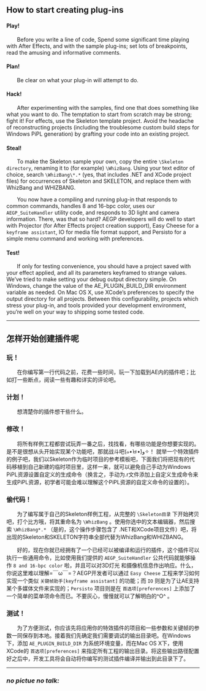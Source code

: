 ## How to start creating plug-ins

#### Play!

&#160;&#160;&#160;&#160;&#160;&#160;
Before you write a line of code, Spend some significant time playing with After Effects, and with the sample plug-ins; set lots of breakpoints, read the amusing and informative comments.

#### Plan!

&#160;&#160;&#160;&#160;&#160;&#160;
Be clear on what your plug-in will attempt to do.

#### Hack!

&#160;&#160;&#160;&#160;&#160;&#160;
After experimenting with the samples, find one that does something like what you want to do. The temptation to start from scratch may be strong; fight it! For effects, use the Skeleton template project. Avoid the headache of reconstructing projects (including the troublesome custom build steps for Windows PiPL generation) by grafting your code into an existing project.

#### Steal!

&#160;&#160;&#160;&#160;&#160;&#160;
To make the Skeleton sample your own, copy the entire `\Skeleton directory`, renaming it to (for example) `\WhizBang`. Using your text editor of choice, search `\WhizBang\*.*` (yes, that includes .NET and XCode project files) for occurrences of Skeleton and SKELETON, and replace them with WhizBang and WHIZBANG.

&#160;&#160;&#160;&#160;&#160;&#160;
You now have a compiling and running plug-in that responds to common commands, handles 8 and 16-bpc color, uses our `AEGP_SuiteHandler` utility code, and responds to 3D light and camera information. There, was that so hard?
AEGP developers will do well to start with Projector (for After Effects project creation support), Easy Cheese for a `keyframe assistant`, IO for media file format support, and Persisto for a simple menu command and working with preferences.

#### Test!

&#160;&#160;&#160;&#160;&#160;&#160;
If only for testing convenience, you should have a project saved with your effect applied, and all its parameters keyframed to strange values. We’ve tried to make setting your debug output directory simple. On Windows, change the value of the AE_PLUGIN_BUILD_DIR environment variable as needed. On Mac OS X, use XCode’s preferences to specify the output directory for all projects. Between this configurability, projects which stress your plug-in, and tools provided your development environment, you’re well on your way to shipping some tested code.


***
## 怎样开始创建插件呢

### 玩！

&#160;&#160;&#160;&#160;&#160;&#160;
在你编写第一行代码之前，花费一些时间，玩一下加载到AE内的插件吧；比如打一些断点，阅读一些有趣和详实的评论吧。

### 计划！

&#160;&#160;&#160;&#160;&#160;&#160;
想清楚你的插件想干些什么。

### 修改！

&#160;&#160;&#160;&#160;&#160;&#160;
将所有样例工程都尝试玩弄一番之后，找找看，有哪些功能是你想要实现的。是不是很想从头开始实现某个功能吧，那就战斗吧(๑•̀ㅂ•́)و✧！
就举一个特效插件的例子吧，我们以Skeleton作为临时项目的参考模板吧，下面我们将把现有的代码移植到自己新建的临时项目里，这样一来，就可以避免自己手动为Windows PiPL资源设置自定义的生成命令（换言之，手动为.r文件添加上自定义生成命令来生成PiPL资源，初学者可能会难以理解这个PiPL资源的自定义命令的设置的）。

### 偷代码！

&#160;&#160;&#160;&#160;&#160;&#160;
为了编写属于自己的Skeleton样例工程，从完整的 `\Skeleton目录` 下开始拷贝吧，打个比方哦，将其重命名为 `\WhizBang` 。使用你选中的文本编辑器，然后搜索 `\WhizBang*.*` （是的，这个操作步骤包含了 .NET和XCode项目文件）吧，将出现的Skeleton和SKELETON字符串全部代替为WhizBang和WHIZBANG。

&#160;&#160;&#160;&#160;&#160;&#160;
好的，现在你就已经拥有了一个已经可以被编译和运行的插件，这个插件可以执行一些通用命令，比如使用我们提供的 `AEGP_SuiteHandler` 公共代码就能够操作 `8 and 16-bpc color`  啦，并且可以对3D灯光
和摄像机信息作出响应。什么，你说这里难以理解=￣ω￣=？AEGP开发者可以通过 `Easy Cheese` 工程来学习如何实现一个类似 `关键帧助手[keyframe assistant]` 的功能；而 `IO` 则是为了让AE支持某个多媒体文件来实现的；`Persisto` 项目则是在 `首选项[preferences]` 上添加了一个简单的菜单项命令而已。不要灰心，慢慢就可以了解明白的^O^ 。

### 测试！

&#160;&#160;&#160;&#160;&#160;&#160;
为了方便测试，你应该先将应用你的特效插件的项目和一些参数和关键帧的参数一同保存到本地。接着我们先确定我们需要调试的输出目录吧。在Windows下，添加 `AE_PLUGIN_BUILD_DIR`  为系统环境变量，而在Mac OS X下，使用XCode的 `首选项[preferences]` 来指定所有工程的输出目录。将这些输出路径配置好之后中，开发工具将会自动将你编写的测试插件编译并输出到此目录下了。

***
### *no pictue no talk:*
